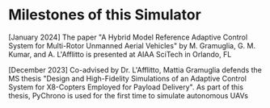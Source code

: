 # Milestones of this Simulator

[January 2024] The paper "A Hybrid Model Reference Adaptive Control System for Multi-Rotor Unmanned Aerial Vehicles" by M. Gramuglia, G. M. Kumar, and A. L'Afflitto is presented at AIAA SciTech in Orlando, FL

[December 2023] Co-advised by Dr. L'Afflitto, Mattia Gramuglia defends the MS thesis "Design and High-Fidelity Simulations of an Adaptive Control System for X8-Copters Employed for Payload Delivery". As part of this thesis, PyChrono is used for the first time to simulate autonomous UAVs
